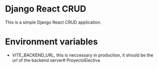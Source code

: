 # Django React CRUD

This is a simple Django React CRUD application.

# Environment variables

- VITE_BACKEND_URL, this is neccessary in production, it should be the url of the backend server# ProyectoElectiva
